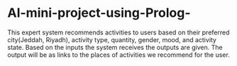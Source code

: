 # AI-mini-project-using-Prolog-
This expert system recommends activities to users based on their preferred city(Jeddah,  Riyadh), activity type, quantity, gender, mood, and activity state. Based on the inputs the  system receives the outputs are given. The output will be as links to the places of activities we  recommend for the user.
